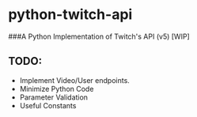 # python-twitch-api
###A Python Implementation of Twitch's API (v5) [WIP]

## TODO:
- Implement Video/User endpoints.
- Minimize Python Code
- Parameter Validation
- Useful Constants

